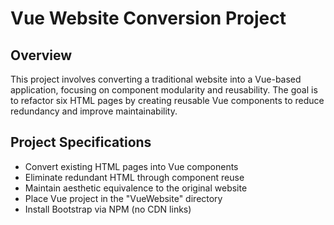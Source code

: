 # Vue Website Conversion Project

## Overview
This project involves converting a traditional website into a Vue-based application, focusing on component modularity and reusability. The goal is to refactor six HTML pages by creating reusable Vue components to reduce redundancy and improve maintainability.

## Project Specifications
- Convert existing HTML pages into Vue components
- Eliminate redundant HTML through component reuse
- Maintain aesthetic equivalence to the original website
- Place Vue project in the "VueWebsite" directory
- Install Bootstrap via NPM (no CDN links)

